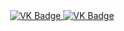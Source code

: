 <div id="badges" align="center">
<a href= "https://vk.com/id560474747">
<img src= "https://img.shields.io/badge/VK-?style=for-the-badge&logo=VK&logoColor=white" alt="VK Badge"/>
</a>
<a href= "(https://mail.google.com/mail/u/1/#inbox)">
<img src= "https://img.shields.io/badge/EMAIL-red?style=for-the-badge&logo=Gmail&logoColor=white" alt="VK Badge"/>
</a>
</div>
